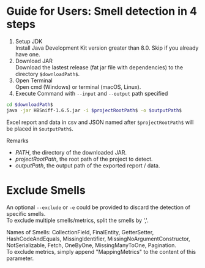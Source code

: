 # Guide for Users: Smell detection in 4 steps
1. Setup JDK     
Install Java Development Kit version greater than 8.0. Skip if you already have one.     
2. Download JAR     
Download the lastest release (fat jar file with dependencies) to the directory ```$downloadPath$```.    
3. Open Terminal     
Open cmd (Windows) or terminal (macOS, Linux).   
4. Execute Command with ```--input``` and ```--output``` path specified  
```bash
cd $downloadPath$
java -jar HBSniff-1.6.5.jar -i $projectRootPath$ -o $outputPath$
```

Excel report and data in csv and JSON named after ```$projectRootPath$``` will be placed in ```$outputPath$```.

Remarks 
* $PATH$, the directory of the downloaded JAR.
* $projectRootPath$, the root path of the project to detect.
* $outputPath$, the output path of the exported report / data.

# Exclude Smells
An optional ```--exclude``` or ```-e``` could be provided to discard the detection of specific smells.       
To exclude multiple smells/metrics, split the smells by ','.       

Names of Smells: 
CollectionField,
FinalEntity,
GetterSetter,
HashCodeAndEquals,
MissingIdentifier,
MissingNoArgumentConstructor,
NotSerializable,
Fetch,
OneByOne,
MissingManyToOne,
Pagination.       
To exclude metrics, simply append "MappingMetrics" to the content of this parameter.      
